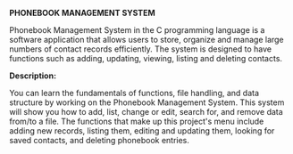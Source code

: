 **PHONEBOOK  MANAGEMENT SYSTEM**

Phonebook Management System in the C programming language is a software application that allows users to store, organize and manage large numbers of contact records efficiently. 
The system is designed to have functions such as adding, updating, viewing, listing and deleting contacts.

**Description:**

You can learn the fundamentals of functions, file handling, and data structure by working on the Phonebook Management System. 
This system will show you how to add, list, change or edit, search for, and remove data from/to a file. The functions that make up 
this project's menu include adding new records, listing them, editing and updating them, looking for saved contacts, and deleting phonebook entries.

